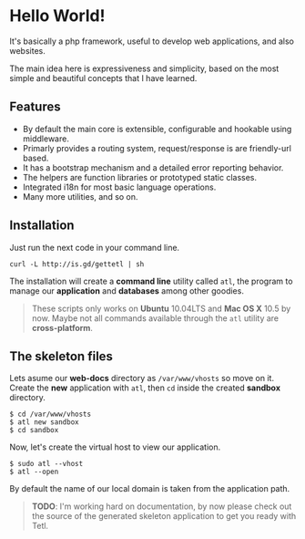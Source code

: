 Hello World!
===========

It's basically a php framework, useful to develop web applications, and also websites.

The main idea here is expressiveness and simplicity, based on the most simple and beautiful concepts that I have learned.

Features
--------

  * By default the main core is extensible, configurable and hookable using middleware.
  * Primarly provides a routing system, request/response is are friendly-url based.
  * It has a bootstrap mechanism and a detailed error reporting behavior.
  * The helpers are function libraries or prototyped static classes.
  * Integrated i18n for most basic language operations.
  * Many more utilities, and so on.

Installation
------------

Just run the next code in your command line.

    curl -L http://is.gd/gettetl | sh

The installation will create a **command line** utility called `atl`,
the program to manage our **application** and **databases** among other goodies.

> These scripts only works on **Ubuntu** 10.04LTS and **Mac OS X** 10.5 by now.
> Maybe not all commands available through the `atl` utility are **cross-platform**.

The skeleton files
------------------

Lets asume our **web-docs** directory as `/var/www/vhosts` so move on it.
Create the **new** application with `atl`, then `cd` inside the created **sandbox** directory.

    $ cd /var/www/vhosts
    $ atl new sandbox
    $ cd sandbox

Now, let's create the virtual host to view our application.

    $ sudo atl --vhost
    $ atl --open

By default the name of our local domain is taken from the application path.

> **TODO**: I'm working hard on documentation, by now please check out the source
> of the generated skeleton application to get you ready with Tetl.
